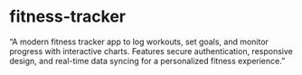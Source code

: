 # fitness-tracker
“A modern fitness tracker app to log workouts, set goals, and monitor progress with interactive charts. Features secure authentication, responsive design, and real-time data syncing for a personalized fitness experience.”
